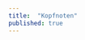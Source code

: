 ```yaml
---
title:  "Kopfnoten"
published: true
---
```


<!--

Der Landtag hatte im Schuljahr 2008/2009 die Anzahl der Benotungen ge&auml;ndert. Die seitdem g&uuml;ltigen Bewertungsma&szlig;st&auml;be konnten unter folgendem Link nachgelesen werden.

Am 15.12.2010 hat der im Sommer 2010 neu gew&auml;hlte Landtag diese Benotungen wieder abgeschafft. Hier die Pressemitteilung.

-->